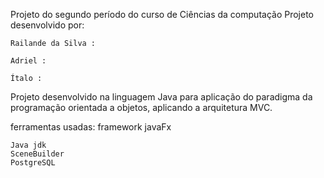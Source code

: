 Projeto do segundo período do curso de Ciências da computação
Projeto desenvolvido por:

    Railande da Silva : 

    Adriel :

    Ítalo : 


Projeto desenvolvido na linguagem Java para aplicação do paradigma da programação orientada a objetos, aplicando a arquitetura MVC.
    
ferramentas usadas:
    framework javaFx 

    Java jdk
    SceneBuilder
    PostgreSQL
